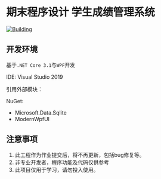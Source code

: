 # 期末程序设计 学生成绩管理系统

[![Building](https://github.com/eigeen/FinalDesign-StudentManager/actions/workflows/dotnet-desktop.yml/badge.svg)](https://github.com/eigeen/FinalDesign-StudentManager/actions/workflows/dotnet-desktop.yml)

## 开发环境

基于`.NET Core 3.1`与`WPF`开发

IDE: Visual Studio 2019

引用外部模块：

NuGet:

- Microsoft.Data.Sqlite
- ModernWpfUI



## 注意事项

1. 此工程作为作业提交后，将不再更新，包括bug修复等。
2. 非专业开发者，程序功能及代码仅供参考
3. 此项目仅用于学习，请勿投入使用。

